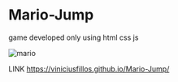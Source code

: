# Mario-Jump
 game developed only using html css js

![mario](https://github.com/ViniciusFillos/Mario-Jump/assets/107576816/7939ed8b-db50-41e3-9b31-4bdbe9025238)

LINK
https://viniciusfillos.github.io/Mario-Jump/
